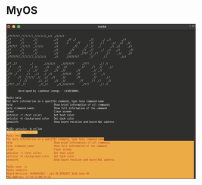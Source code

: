 # MyOS

![image](https://github.com/jjheon0614/MyOS/blob/main/%E1%84%89%E1%85%B3%E1%84%8F%E1%85%B3%E1%84%85%E1%85%B5%E1%86%AB%E1%84%89%E1%85%A3%E1%86%BA%202024-05-27%20%E1%84%8B%E1%85%A9%E1%84%8C%E1%85%A5%E1%86%AB%203.32.36.png)
